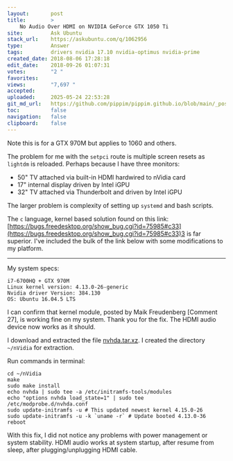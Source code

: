 ```yaml
---
layout:       post
title:        >
    No Audio Over HDMI on NVIDIA GeForce GTX 1050 Ti
site:         Ask Ubuntu
stack_url:    https://askubuntu.com/q/1062956
type:         Answer
tags:         drivers nvidia 17.10 nvidia-optimus nvidia-prime
created_date: 2018-08-06 17:28:18
edit_date:    2018-09-26 01:07:31
votes:        "2 "
favorites:    
views:        "7,697 "
accepted:     
uploaded:     2025-05-24 22:53:28
git_md_url:   https://github.com/pippim/pippim.github.io/blob/main/_posts/2018/2018-08-06-No-Audio-Over-HDMI-on-NVIDIA-GeForce-GTX-1050-Ti.md
toc:          false
navigation:   false
clipboard:    false
---
```


Note this is for a GTX 970M but applies to 1060 and others.

The problem for me with the `setpci` route is multiple screen resets as `lightdm` is reloaded. Perhaps because I have three monitors:

- 50" TV attached via built-in HDMI hardwired to nVidia card
- 17" internal display driven by Intel iGPU
- 32" TV attached via Thunderbolt and driven by Intel iGPU

The larger problem is complexity of setting up `systemd` and bash scripts.

The `c` language, kernel based solution found on this link: [https://bugs.freedesktop.org/show_bug.cgi?id=75985#c33](https://bugs.freedesktop.org/show_bug.cgi?id=75985#c33)3 is far superior. I've included the bulk of the link below with some modifications to my platform.


----------


My system specs:

``` 
i7-6700HQ + GTX 970M
Linux kernel version: 4.13.0-26-generic
Nvidia driver Version: 384.130
OS: Ubuntu 16.04.5 LTS
```

I can confirm that kernel module, posted by Maik Freudenberg [Comment 27], is working fine on my system. Thank you for the fix. The HDMI audio device now works as it should.

I download and extracted the file [nvhda.tar.xz][1]. I created the directory `~/nVidia` for extraction.

Run commands in terminal:

``` 
cd ~/nVidia
make
sudo make install
echo nvhda | sudo tee -a /etc/initramfs-tools/modules
echo "options nvhda load_state=1" | sudo tee /etc/modprobe.d/nvhda.conf
sudo update-initramfs -u # This updated newest kernel 4.15.0-26
sudo update-initramfs -u -k `uname -r` # Update booted 4.13.0-36
reboot
```

With this fix, I did not notice any problems with power management or system stability. HDMI audio works at system startup, after resume from sleep, after plugging/unplugging HDMI cable.


  [1]: https://bugs.freedesktop.org/attachment.cgi?id=136418


